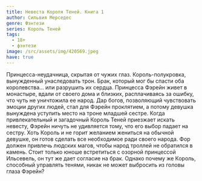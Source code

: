 ```yaml
---
title: Невеста Короля Теней. Книга 1
author: Сильвия Мерседес
genre: Фэнтези
series: Король Теней
tags:
  - 18+
  - фэнтези
image: /src/assets/img/420569.jpeg
have: true
---
```

Принцесса-неудачница, скрытая от чужих глаз. Король-полукровка, вынужденный унаследовать трон. Брак, который мог бы спасти оба королевства... или разрушить их сердца. Принцесса Фэрейн живет в монастыре, вдали от своего дома и близких, расплачиваясь за ошибку, что чуть не уничтожила ее народ. Дар богов, позволяющий чувствовать эмоции других людей, стал для Фэрейн проклятием, а потому девушка вынуждена уступить место на троне младшей сестре. Когда привлекательный и загадочный Король Теней приезжает искать невесту, Фэрейн ничуть не удивляется тому, что его выбор падает на сестру. Хоть Король и не горит желанием жениться на обычной девушке, он готов сделать все необходимое ради своего народа. Фор должен привлечь людских магов, чтобы народ троллей не обратился в камень. Стоит только юноше встретиться с озорной принцессой Ильсевель, он тут же дает согласие на брак. Однако почему же Король, способный управлять тенями, никак не может выбросить из головы глаза Фэрейн?
